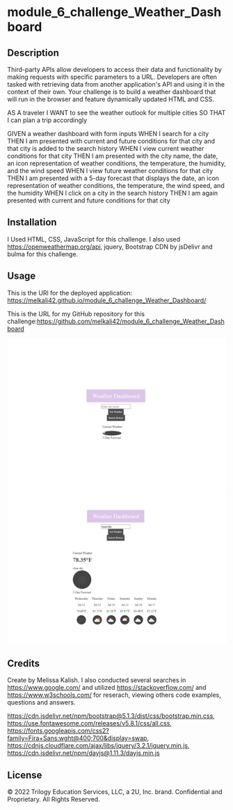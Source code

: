 # module_6_challenge_Weather_Dashboard

## Description

Third-party APIs allow developers to access their data and functionality by making requests with specific parameters to a URL. Developers are often tasked with retrieving data from another application's API and using it in the context of their own. Your challenge is to build a weather dashboard that will run in the browser and feature dynamically updated HTML and CSS.

AS A traveler
I WANT to see the weather outlook for multiple cities
SO THAT I can plan a trip accordingly

GIVEN a weather dashboard with form inputs
WHEN I search for a city
THEN I am presented with current and future conditions for that city and that city is added to the search history
WHEN I view current weather conditions for that city
THEN I am presented with the city name, the date, an icon representation of weather conditions, the temperature, the humidity, and the wind speed
WHEN I view future weather conditions for that city
THEN I am presented with a 5-day forecast that displays the date, an icon representation of weather conditions, the temperature, the wind speed, and the humidity
WHEN I click on a city in the search history
THEN I am again presented with current and future conditions for that city

## Installation

I Used HTML, CSS, JavaScript for this challenge. I also used https://openweathermap.org/api,  jquery, Bootstrap CDN by jsDelivr and bulma for this challenge. 
>
## Usage

This is the URl for the deployed application: https://melkali42.github.io/module_6_challenge_Weather_Dashboard/

This is the URL for my GitHub repository for this challenge:https://github.com/melkali42/module_6_challenge_Weather_Dashboard

![Screenshot1](https://github.com/melkali42/module_6_challenge_Weather_Dashboard/blob/main/assets/images/weather%20dashboard.PNG)
![Screenshot2](https://github.com/melkali42/module_6_challenge_Weather_Dashboard/blob/main/assets/images/weather%20dashboard%20(2).PNG)

## Credits

Create by Melissa Kalish. I also conducted several searches in https://www.google.com/ and utilized https://stackoverflow.com/ and https://www.w3schools.com/ for reserach, viewing others code examples, questions and answers.

https://cdn.jsdelivr.net/npm/bootstrap@5.1.3/dist/css/bootstrap.min.css, https://use.fontawesome.com/releases/v5.8.1/css/all.css, https://fonts.googleapis.com/css2?family=Fira+Sans:wght@400;700&display=swap, https://cdnjs.cloudflare.com/ajax/libs/jquery/3.2.1/jquery.min.js, https://cdn.jsdelivr.net/npm/dayjs@1.11.3/dayjs.min.js

## License

© 2022 Trilogy Education Services, LLC, a 2U, Inc. brand. Confidential and Proprietary. All Rights Reserved.
